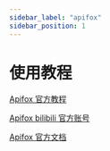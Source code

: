 ```yaml
---
sidebar_label: "apifox"
sidebar_position: 1
---
```

# 使用教程

[Apifox 官方教程](https://www.bilibili.com/video/BV1Jc41147xC/)

[Apifox bilibili 官方账号](https://space.bilibili.com/1102302972)

[Apifox 官方文档](https://www.apifox.cn/doc/)
